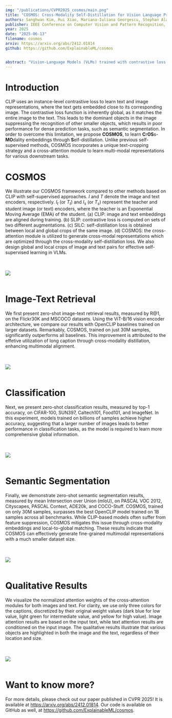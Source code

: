 ```yaml
---
img: "/publications/CVPR2025_cosmos/main.png"
title: "COSMOS: Cross-Modality Self-Distillation for Vision Language Pre-training"
authors: Sanghwan Kim, Rui Xiao, Mariana-Iuliana Georgescu, Stephan Alaniz, Zeynep Akata
publisher: IEEE Conference on Computer Vision and Pattern Recognition, CVPR
year: 2025
date: "2025-06-13"
filename: cosmos
arxiv: https://arxiv.org/abs/2412.01814
github: https://github.com/ExplainableML/cosmos


abstract: "Vision-Language Models (VLMs) trained with contrastive loss have achieved significant advancements in various vision and language tasks. However, the global nature of contrastive loss makes VLMs focus predominantly on foreground objects, neglecting other crucial information in the image, which limits their effectiveness in downstream tasks. To address these challenges, we propose **COSMOS**: **C**r**OS**s-**MO**dality **S**elf-distillation for vision-language pre-training that integrates a novel text-cropping strategy and cross-attention module into a self-supervised learning framework. We create global and local views of images and texts (i.e., multi-modal augmentations), which are essential for self-distillation in VLMs. We further introduce a cross-attention module, enabling COSMOS to learn comprehensive cross-modal representations optimized via a cross-modality self-distillation loss. COSMOS consistently outperforms previous strong baselines on various zero-shot downstream tasks, including retrieval, classification, and semantic segmentation. Additionally, it surpasses CLIP-based models trained on larger datasets in visual perception and contextual understanding tasks." 
---
```


# Introduction
CLIP uses an instance-level contrastive loss to learn text and image representations, where the text gets embedded close to its corresponding image. The contrastive loss function is inherently global, as it matches the entire image to the text. This leads to the dominant objects in the image suppressing the recognition of other smaller objects, which results in poor performance for dense prediction tasks, such as semantic segmentation. In order to overcome this limitation, we propose **COSMOS**, to learn **C**r**OS**s-**MO**dality embeddings through **S**elf-distillation. Unlike
previous self-supervised methods, COSMOS incorporates a unique text-cropping strategy and a cross-attention module to learn multi-modal representations for various downstream tasks.


# COSMOS
We illustrate our COSMOS framework compared to other methods based on CLIP with self-supervised approaches. $I$ and $T$ denote the image and text encoders, respectively. $I_t$ (or $T_t$) and $I_s$ (or $T_s$) represent the teacher and student image (or text) encoders, where the teacher is an Exponential Moving Average (EMA) of the student. (a) CLIP: image and text embeddings are aligned during training. (b) SLIP: contrastive loss is computed on sets of two different augmentations. (c) SILC: self-distillation loss is obtained between local and global crops of the same image. (d) COSMOS: the cross-attention module is utilized to generate cross-modal representations which are optimized through the cross-modality self-distillation loss. We also design global and local crops of image and text pairs for effective self-supervised learning in VLMs.


<br/><br/>
![](/publications/CVPR2025_cosmos/figure_comparison.png)
<br/><br/>


# Image-Text Retrieval
We first present zero-shot image-text retrieval results, measured by R@1, on the Flickr30K and MSCOCO datasets. Using the ViT-B/16 vision encoder architecture, we compare our results with OpenCLIP baselines trained on larger datasets. Remarkably, COSMOS, trained on just 30M samples, significantly outperforms all baselines. This improvement is attributed to the effetive utilization of long caption through cross-modality distillation, enhancing multimodal alignment.

<br/><br/>
![](/publications/CVPR2025_cosmos/table_retrieval2.png)
<br/><br/>

# Classification
Next, we present zero-shot classification results, measured by top-1 accuracy, on CIFAR-100, SUN397, Caltech101, Food101, and ImageNet. In this experiment, models trained on billions of samples achieve higher accuracy, suggesting that a larger number of images leads to better performance in classification tasks, as the model is required to learn more comprehensive global information.

<br/><br/>
![](/publications/CVPR2025_cosmos/table_classification2.png)
<br/><br/>


# Semantic Segmentation
Finally, we demonstrate zero-shot semantic segmentation results, measured by mean Intersection over Union (mIoU), on PASCAL VOC 2012, Cityscapes, PASCAL Context, ADE20k, and COCO-Stuff. COSMOS, trained on only 30M samples, surpasses the best OpenCLIP model trained on 1B samples across all benchmarks. While CLIP-based models often suffer from feature suppression, COSMOS mitigates this issue through cross-modality embeddings and local-to-global matching. These results indicate that COSMOS can effectively generate fine-grained multimodal representations with a much smaller dataset size.

<br/><br/>
![](/publications/CVPR2025_cosmos/table_segmentation2.png)
<br/><br/>

# Qualitative Results

We visualize the normalized attention weights of the cross-attention modules for both images and text. For clarity, we use only three colors for the captions, discretized by their original weight values (dark blue for low value, light green for intermediate value, and yellow for high value). Image attention results are based on the input text, while
text attention results are conditioned on the input image. The qualitative results illustrate that various objects are
highlighted in both the image and the text, regardless of their location and size. 

<br/><br/>
![](/publications/CVPR2025_cosmos/Qualitative_results.png)
<br/><br/>

# Want to know more?
For more details, please check out our paper published in CVPR 2025! It is available at https://arxiv.org/abs/2412.01814. Our code is available on GitHub as well, at https://github.com/ExplainableML/cosmos.